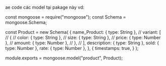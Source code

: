 ae code các model tại pakage này
vd: 

const mongoose = require("mongoose");
const Schema = mongoose.Schema;

const Product = new Schema(
  {
    name_Product: { type: String },
    // variant: [
    //   {
    //     color: { type: String },
    //     size: { type: String },
    //     price: { type: Number },
    //     amount: { type: Number },
    //   },
    // ],
    description: { type: String },
    sold: { type: Number },
    rate: { type: Number },
  },
  {
    timestamps: true,
  }
);

module.exports = mongoose.model("product", Product);
